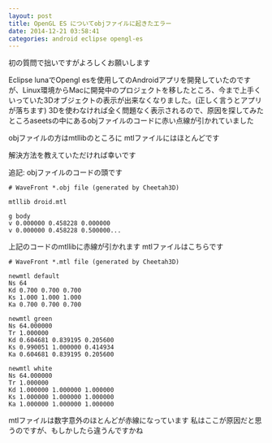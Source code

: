 ```yaml
---
layout: post
title: OpenGL ES についてobjファイルに起きたエラー
date: 2014-12-21 03:58:41
categories: android eclipse opengl-es
---
```

<!-- {% raw %} -->
<p>初の質問で拙いですがよろしくお願いします</p>

<p>Eclipse lunaでOpengl esを使用してのAndroidアプリを開発していたのですが、Linux環境からMacに開発中のプロジェクトを移したところ、今まで上手くいっていた3Dオブジェクトの表示が出来なくなりました。(正しく言うとアプリが落ちます)
3Dを使わなければ全く問題なく表示されるので、原因を探してみたところaseetsの中にあるobjファイルのコードに赤い点線が引かれていました</p>

<p>objファイルの方はmtllibのところに
mtlファイルにはほとんどです</p>

<p>解決方法を教えていただければ幸いです</p>

<p>追記:
objファイルのコードの頭です</p>

<pre><code># WaveFront *.obj file (generated by Cheetah3D)

mtllib droid.mtl

g body
v 0.000000 0.458228 0.000000
v 0.000000 0.458228 0.500000...
</code></pre>

<p>上記のコードのmtllibに赤線が引かれます
mtlファイルはこちらです</p>

<pre><code># WaveFront *.mtl file (generated by Cheetah3D)

newmtl default
Ns 64
Kd 0.700 0.700 0.700
Ks 1.000 1.000 1.000
Ka 0.700 0.700 0.700

newmtl green
Ns 64.000000
Tr 1.000000
Kd 0.604681 0.839195 0.205600
Ks 0.990051 1.000000 0.414934
Ka 0.604681 0.839195 0.205600

newmtl white
Ns 64.000000
Tr 1.000000
Kd 1.000000 1.000000 1.000000
Ks 1.000000 1.000000 1.000000
Ka 1.000000 1.000000 1.000000
</code></pre>

<p>mtlファイルは数字意外のほとんどが赤線になっています
私はここが原因だと思うのですが、もしかしたら違うんですかね</p>
<!-- {% endraw %} -->
